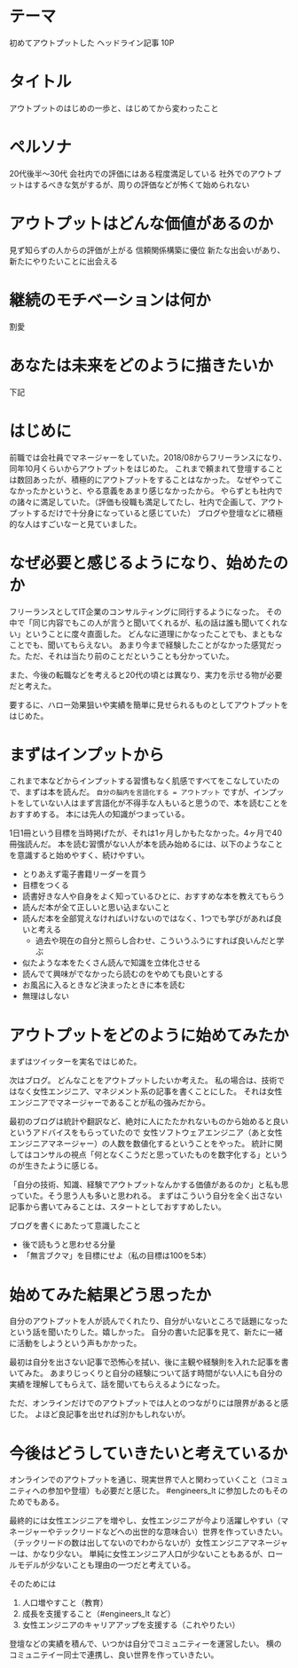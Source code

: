 # テーマ

初めてアウトプットした 
ヘッドライン記事 10P

# タイトル

アウトプットのはじめの一歩と、はじめてから変わったこと

# ペルソナ

20代後半〜30代
会社内での評価にはある程度満足している
社外でのアウトプットはするべきな気がするが、周りの評価などが怖くて始められない

# アウトプットはどんな価値があるのか

見ず知らずの人からの評価が上がる
信頼関係構築に優位
新たな出会いがあり、新たにやりたいことに出会える

# 継続のモチベーションは何か

割愛

# あなたは未来をどのように描きたいか

下記

# はじめに

前職では会社員でマネージャーをしていた。2018/08からフリーランスになり、同年10月くらいからアウトプットをはじめた。
これまで頼まれて登壇することは数回あったが、積極的にアウトプットをすることはなかった。
なぜやってこなかったかというと、やる意義をあまり感じなかったから。
やらずとも社内での諸々に満足していた。（評価も役職も満足してたし、社内で企画して、アウトプットするだけで十分身になっていると感じていた）
ブログや登壇などに積極的な人はすごいなーと見ていました。

# なぜ必要と感じるようになり、始めたのか

フリーランスとしてIT企業のコンサルティングに同行するようになった。
その中で「同じ内容でもこの人が言うと聞いてくれるが、私の話は誰も聞いてくれない」ということに度々直面した。
どんなに道理にかなったことでも、まともなことでも、聞いてもらえない。
あまり今まで経験したことがなかった感覚だった。ただ、それは当たり前のことだということも分かっていた。

また、今後の転職などを考えると20代の頃とは異なり、実力を示せる物が必要だと考えた。

要するに、ハロー効果狙いや実績を簡単に見せられるものとしてアウトプットをはじめた。

# まずはインプットから

これまで本などからインプットする習慣もなく肌感ですべてをこなしていたので、まずは本を読んだ。
`自分の脳内を言語化する = アウトプット` ですが、インプットをしていない人はまず言語化が不得手な人もいると思うので、本を読むことをおすすめする。
本には先人の知識がつまっている。

1日1冊という目標を当時掲げたが、それは1ヶ月しかもたなかった。4ヶ月で40冊強読んだ。
本を読む習慣がない人が本を読み始めるには、以下のようなことを意識すると始めやすく、続けやすい。

- とりあえず電子書籍リーダーを買う
- 目標をつくる
- 読書好きな人や自身をよく知っているひとに、おすすめな本を教えてもらう
- 読んだ本が全て正しいと思い込まないこと
- 読んだ本を全部覚えなければいけないのではなく、1つでも学びがあれば良いと考える
    - 過去や現在の自分と照らし合わせ、こういうふうにすれば良いんだと学ぶ
- 似たような本をたくさん読んで知識を立体化させる
- 読んでて興味がでなかったら読むのをやめても良いとする
- お風呂に入るときなど決まったときに本を読む
- 無理はしない

# アウトプットをどのように始めてみたか

まずはツイッターを実名ではじめた。


次はブログ。
どんなことをアウトプットしたいか考えた。
私の場合は、技術ではなく女性エンジニア、マネジメント系の記事を書くことにした。
それは女性エンジニアでマネージャーであることが私の強みだから。

最初のブログは統計や翻訳など、絶対に人にたたかれないものから始めると良いというアドバイスをもらっていたので
女性ソフトウェアエンジニア（あと女性エンジニアマネージャー）の人数を数値化するということをやった。
統計に関してはコンサルの視点「何となくこうだと思っていたものを数字化する」というのが生きたように感じる。

「自分の技術、知識、経験でアウトプットなんかする価値があるのか」と私も思っていた。そう思う人も多いと思われる。
まずはこういう自分を全く出さない記事から書いてみることは、スタートとしておすすめしたい。


ブログを書くにあたって意識したこと

- 後で読もうと思わせる分量
- 「無言ブクマ」を目標にせよ（私の目標は100を5本）

# 始めてみた結果どう思ったか

自分のアウトプットを人が読んでくれたり、自分がいないところで話題になったという話を聞いたりした。嬉しかった。
自分の書いた記事を見て、新たに一緒に活動をしようという声もかかった。

最初は自分を出さない記事で恐怖心を拭い、後に主観や経験則を入れた記事を書いてみた。
あまりじっくりと自分の経験について話す時間がない人にも自分の実績を理解してもらえて、話を聞いてもらえるようになった。

ただ、オンラインだけでのアウトプットでは人とのつながりには限界があると感じた。
よほど良記事を出せれば別かもしれないが。

# 今後はどうしていきたいと考えているか

オンラインでのアウトプットを通じ、現実世界で人と関わっていくこと（コミュニティへの参加や登壇）も必要だと感じた。
#engineers_lt に参加したのもそのためでもある。

最終的には女性エンジニアを増やし、女性エンジニアが今より活躍しやすい（マネージャーやテックリードなどへの出世的な意味合い）世界を作っていきたい。
（テックリードの数は出してないのでわからないが）女性エンジニアマネージャーは、かなり少ない。
単純に女性エンジニア人口が少ないこともあるが、ロールモデルが少ないことも理由の一つだと考えている。

そのためには
1. 人口増やすこと（教育）
2. 成長を支援すること（#engineers_lt など）
3. 女性エンジニアのキャリアアップを支援する（これやりたい）

登壇などの実績を積んで、いつかは自分でコミュニティーを運営したい。
横のコミュニテイー同士で連携し、良い世界を作っていきたい。

